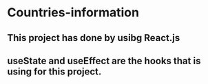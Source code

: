 # Countries-information

## This project has done by usibg React.js

## useState and useEffect are the hooks that is using for this project.
